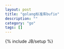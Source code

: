 ```yaml
---
layout: post
title: "golang标准库bufio"
description: ""
category: "go"
tags: []
---
```

{% include JB/setup %}




